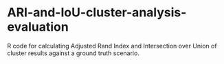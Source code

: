 # ARI-and-IoU-cluster-analysis-evaluation
R code for calculating Adjusted Rand Index and Intersection over Union of cluster results against a ground truth scenario.
